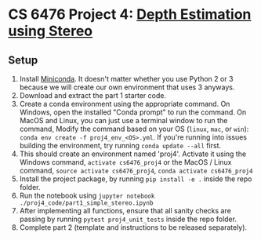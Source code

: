 # CS 6476 Project 4: [Depth Estimation using Stereo]((https://www.cc.gatech.edu/~hays/compvision/proj4/proj4_part1.pdf))

## Setup
1. Install [Miniconda](https://conda.io/miniconda.html). It doesn't matter whether you use Python 2 or 3 because we will create our own environment that uses 3 anyways.
2. Download and extract the part 1 starter code.
3. Create a conda environment using the appropriate command. On Windows, open the installed "Conda prompt" to run the command. On MacOS and Linux, you can just use a terminal window to run the command, Modify the command based on your OS (`linux`, `mac`, or `win`): `conda env create -f proj4_env_<OS>.yml`. If you're running into issues building the environment, try running `conda update --all` first.
4. This should create an environment named 'proj4'. Activate it using the Windows command, `activate cs6476_proj4` or the MacOS / Linux command, `source activate cs6476_proj4`, `conda activate cs6476_proj4`
5. Install the project package, by running `pip install -e .` inside the repo folder.
6. Run the notebook using `jupyter notebook ./proj4_code/part1_simple_stereo.ipynb`
7. After implementing all functions, ensure that all sanity checks are passing by running `pytest proj4_unit_tests` inside the repo folder.
8. Complete part 2 (template and instructions to be released separately).
